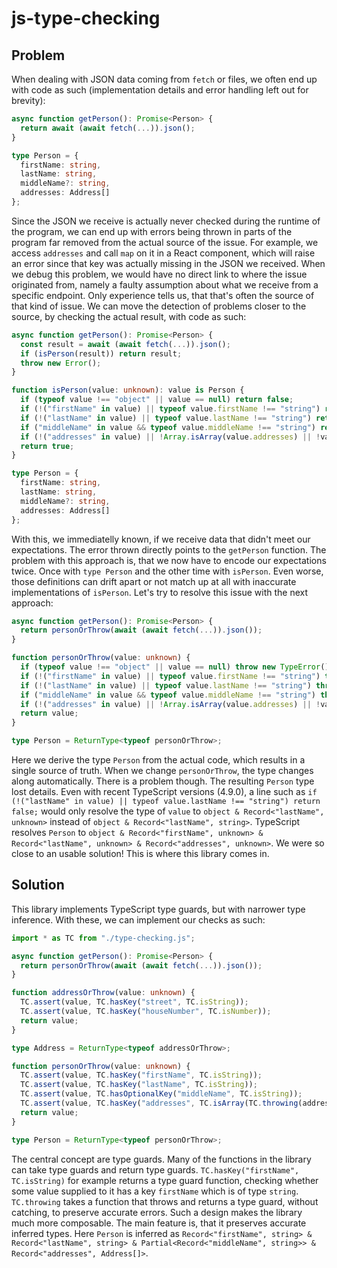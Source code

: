 # js-type-checking
## Problem
When dealing with JSON data coming from `fetch` or files, we often end up with code as such (implementation details and error handling left out for brevity):
```ts
async function getPerson(): Promise<Person> {
  return await (await fetch(...)).json();
}

type Person = {
  firstName: string,
  lastName: string,
  middleName?: string,
  addresses: Address[]
};
```
Since the JSON we receive is actually never checked during the runtime of the program, we can end up with errors being thrown in parts of the program far removed from the actual source of the issue. For example, we access `addresses` and call `map` on it in a React component, which will raise an error since that key was actually missing in the JSON we received. When we debug this problem, we would have no direct link to where the issue originated from, namely a faulty assumption about what we receive from a specific endpoint. Only experience tells us, that that's often the source of that kind of issue. We can move the detection of problems closer to the source, by checking the actual result, with code as such:
```ts
async function getPerson(): Promise<Person> {
  const result = await (await fetch(...)).json();
  if (isPerson(result)) return result;
  throw new Error();
}

function isPerson(value: unknown): value is Person {
  if (typeof value !== "object" || value == null) return false;
  if (!("firstName" in value) || typeof value.firstName !== "string") return false;
  if (!("lastName" in value) || typeof value.lastName !== "string") return false;
  if ("middleName" in value && typeof value.middleName !== "string") return false;
  if (!("addresses" in value) || !Array.isArray(value.addresses) || !value.addresses.every(isAddress)) return false;
  return true;
}

type Person = {
  firstName: string,
  lastName: string,
  middleName?: string,
  addresses: Address[]
};
```
With this, we immediatelly known, if we receive data that didn't meet our expectations. The error thrown directly points to the `getPerson` function. The problem with this approach is, that we now have to encode our expectations twice. Once with `type Person` and the other time with `isPerson`. Even worse, those definitions can drift apart or not match up at all with inaccurate implementations of `isPerson`. Let's try to resolve this issue with the next approach:
```ts
async function getPerson(): Promise<Person> {
  return personOrThrow(await (await fetch(...)).json());
}

function personOrThrow(value: unknown) {
  if (typeof value !== "object" || value == null) throw new TypeError();
  if (!("firstName" in value) || typeof value.firstName !== "string") throw new TypeError();
  if (!("lastName" in value) || typeof value.lastName !== "string") throw new TypeError();
  if ("middleName" in value && typeof value.middleName !== "string") throw new TypeError();
  if (!("addresses" in value) || !Array.isArray(value.addresses) || !value.addresses.every(isAddress)) throw new TypeError();
  return value;
}

type Person = ReturnType<typeof personOrThrow>;
```
Here we derive the type `Person` from the actual code, which results in a single source of truth. When we change `personOrThrow`, the type changes along automatically. There is a problem though. The resulting `Person` type lost details. Even with recent TypeScript versions (4.9.0), a line such as `if (!("lastName" in value) || typeof value.lastName !== "string") return false;` would only resolve the type of `value` to `object & Record<"lastName", unknown>` instead of `object & Record<"lastName", string>`. TypeScript resolves `Person` to `object & Record<"firstName", unknown> & Record<"lastName", unknown> & Record<"addresses", unknown>`. We were so close to an usable solution! This is where this library comes in.
## Solution
This library implements TypeScript type guards, but with narrower type inference. With these, we can implement our checks as such:
```ts
import * as TC from "./type-checking.js";

async function getPerson(): Promise<Person> {
  return personOrThrow(await (await fetch(...)).json());
}

function addressOrThrow(value: unknown) {
  TC.assert(value, TC.hasKey("street", TC.isString));
  TC.assert(value, TC.hasKey("houseNumber", TC.isNumber));
  return value;
}

type Address = ReturnType<typeof addressOrThrow>;

function personOrThrow(value: unknown) {
  TC.assert(value, TC.hasKey("firstName", TC.isString));
  TC.assert(value, TC.hasKey("lastName", TC.isString));
  TC.assert(value, TC.hasOptionalKey("middleName", TC.isString));
  TC.assert(value, TC.hasKey("addresses", TC.isArray(TC.throwing(addressOrThrow))));
  return value;
}

type Person = ReturnType<typeof personOrThrow>;
```
The central concept are type guards. Many of the functions in the library can take type guards and return type guards. `TC.hasKey("firstName", TC.isString)` for example returns a type guard function, checking whether some value supplied to it has a key `firstName` which is of type `string`. `TC.throwing` takes a function that throws and returns a type guard, without catching, to preserve accurate errors. Such a design makes the library much more composable. The main feature is, that it preserves accurate inferred types. Here `Person` is inferred as `Record<"firstName", string> & Record<"lastName", string> & Partial<Record<"middleName", string>> & Record<"addresses", Address[]>`.
